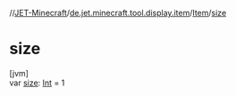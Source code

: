 //[JET-Minecraft](../../../index.md)/[de.jet.minecraft.tool.display.item](../index.md)/[Item](index.md)/[size](size.md)

# size

[jvm]\
var [size](size.md): [Int](https://kotlinlang.org/api/latest/jvm/stdlib/kotlin/-int/index.html) = 1
